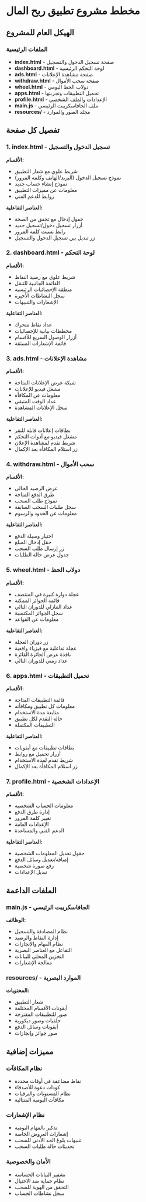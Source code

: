# مخطط مشروع تطبيق ربح المال

## الهيكل العام للمشروع

### الملفات الرئيسية
- **index.html** - صفحة تسجيل الدخول والتسجيل
- **dashboard.html** - لوحة التحكم الرئيسية
- **ads.html** - صفحة مشاهدة الإعلانات
- **withdraw.html** - صفحة سحب الأموال
- **wheel.html** - دولاب الحظ اليومي
- **apps.html** - تحميل التطبيقات وتجربتها
- **profile.html** - الإعدادات والملف الشخصي
- **main.js** - ملف الجافاسكريبت الرئيسي
- **resources/** - مجلد الصور والموارد

## تفصيل كل صفحة

### 1. index.html - تسجيل الدخول والتسجيل
**الأقسام:**
- شريط علوي مع شعار التطبيق
- نموذج تسجيل الدخول (البريد/الهاتف وكلمة المرور)
- نموذج إنشاء حساب جديد
- معلومات عن مميزات التطبيق
- روابط للدعم الفني

**العناصر التفاعلية:**
- حقول إدخال مع تحقق من الصحة
- أزرار تسجيل دخول/تسجيل جديد
- رابط نسيت كلمة المرور
- زر تبديل بين تسجيل الدخول والتسجيل

### 2. dashboard.html - لوحة التحكم
**الأقسام:**
- شريط علوي مع رصيد النقاط
- القائمة الجانبية للتنقل
- منطقة الإحصائيات الرئيسية
- سجل النشاطات الأخيرة
- الإشعارات والتنبيهات

**العناصر التفاعلية:**
- عداد نقاط متحرك
- مخططات بيانية للإحصائيات
- أزرار الوصول السريع للأقسام
- قائمة الإشعارات المنبثقة

### 3. ads.html - مشاهدة الإعلانات
**الأقسام:**
- شبكة عرض الإعلانات المتاحة
- مشغل فيديو للإعلانات
- معلومات عن المكافأة
- عداد الوقت المتبقي
- سجل الإعلانات المشاهدة

**العناصر التفاعلية:**
- بطاقات إعلانات قابلة للنقر
- مشغل فيديو مع أدوات التحكم
- شريط تقدم لمشاهدة الإعلان
- زر استلام المكافأة بعد الإكمال

### 4. withdraw.html - سحب الأموال
**الأقسام:**
- عرض الرصيد الحالي
- طرق الدفع المتاحة
- نموذج طلب السحب
- سجل طلبات السحب السابقة
- معلومات عن الحدود والرسوم

**العناصر التفاعلية:**
- اختيار وسيلة الدفع
- حقل إدخال المبلغ
- زر إرسال طلب السحب
- جدول عرض حالة الطلبات

### 5. wheel.html - دولاب الحظ
**الأقسام:**
- عجلة دوارة كبيرة في المنتصف
- قائمة الجوائز الممكنة
- عداد التنازلي للدوران التالي
- سجل الجوائز المكتسبة
- معلومات عن القواعد

**العناصر التفاعلية:**
- زر دوران العجلة
- عجلة تفاعلية مع فيزياء واقعية
- نافذة عرض الجائزة الفائزة
- عداد زمني للدوران التالي

### 6. apps.html - تحميل التطبيقات
**الأقسام:**
- قائمة التطبيقات المتاحة
- معلومات كل تطبيق ومكافأته
- متابعة مدة الاستخدام
- حالة التقدم لكل تطبيق
- التطبيقات المكتملة

**العناصر التفاعلية:**
- بطاقات تطبيقات مع أيقونات
- أزرار تحميل مع روابط
- شريط تقدم لمدة الاستخدام
- زر استلام المكافأة بعد الإكمال

### 7. profile.html - الإعدادات الشخصية
**الأقسام:**
- معلومات الحساب الشخصية
- إدارة طرق الدفع
- تغيير كلمة المرور
- الإعدادات العامة
- الدعم الفني والمساعدة

**العناصر التفاعلية:**
- حقول تعديل المعلومات الشخصية
- إضافة/تعديل وسائل الدفع
- رفع صورة شخصية
- تبديل الإعدادات

## الملفات الداعمة

### main.js - الجافاسكريبت الرئيسي
**الوظائف:**
- نظام المصادقة والتسجيل
- إدارة النقاط والرصيد
- نظام المهام والإنجازات
- التفاعل مع العناصر البصرية
- التخزين المحلي للبيانات
- معالجة الإشعارات

### resources/ - الموارد البصرية
**المحتويات:**
- شعار التطبيق
- أيقونات الأقسام المختلفة
- صور للتطبيقات المقترحة
- خلفيات وصور ديكورية
- أيقونات وسائل الدفع
- صور جوائز وإنجازات

## مميزات إضافية

### نظام المكافآت
- نقاط مضاعفة في أوقات محددة
- كودات دعوة للأصدقاء
- نظام المستويات والترقيات
- مكافآت اليومية المتتالية

### نظام الإشعارات
- تذكير بالمهام اليومية
- إشعارات العروض الخاصة
- تنبيهات بلوغ الحد الأدنى للسحب
- تحديثات حالة طلبات السحب

### الأمان والخصوصية
- تشفير البيانات الحساسة
- نظام حماية ضد الاحتيال
- التحقق من الهوية للسحب
- سجل نشاطات الحساب